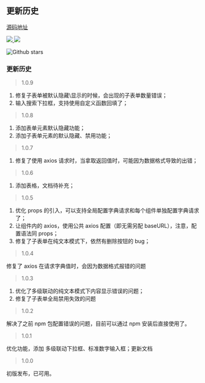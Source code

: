 ## 更新历史

<a href="https://github.com/qq20004604/wti-form">源码地址</a>

<p>
  <a href="https://www.npmjs.org/package/wti-form">
    <img src="https://img.shields.io/npm/v/wti-form.svg">
  </a>
  <a href="https://npmcharts.com/compare/wti-form?minimal=true">
    <img src="http://img.shields.io/npm/dm/wti-form.svg">
  </a>
</p>


![Github stars](https://img.shields.io/github/stars/qq20004604/wti-form.svg?label=Stars&color=success)


### 更新历史

> 1.0.9

1. 修复子表单被默认隐藏\显示的时候，会出现的子表单数量错误；
2. 输入搜索下拉框，支持使用自定义函数回填了；

> 1.0.8

1. 添加表单元素默认隐藏功能；
2. 添加子表单元素的默认隐藏、禁用功能；

> 1.0.7

1. 修复了使用 axios 请求时，当拿取返回值时，可能因为数据格式导致的出错；

> 1.0.6

1. 添加表格，文档待补充；

> 1.0.5

1. 优化 props 的引入，可以支持全局配置字典请求和每个组件单独配置字典请求了；
2. 让组件内的 axios，使用公共 axios 配置（即无需另配 baseURL），注意，配置语法同 props；
3. 修复了子表单在纯文本模式下，依然有删除按钮的 bug；

> 1.0.4

修复了 axios 在请求字典值时，会因为数据格式报错的问题

> 1.0.3

1. 优化了多级联动的纯文本模式下内容显示错误的问题；
2. 修复了子表单全局禁用失效的问题

> 1.0.2

解决了之前 npm 包配置错误的问题，目前可以通过 npm 安装后直接使用了。

> 1.0.1

优化功能，添加 多级联动下拉框、标准数字输入框；更新文档

> 1.0.0

初版发布，已可用。

